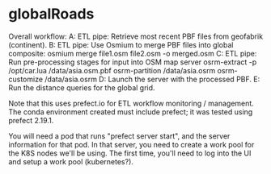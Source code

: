 # globalRoads

Overall workflow:
A: ETL pipe: Retrieve most recent PBF files from geofabrik (continent).
B: ETL pipe: Use Osmium to merge PBF files into global composite: osmium merge file1.osm file2.osm -o merged.osm
C: ETL pipe: Run pre-processing stages for input into OSM map server
          osrm-extract -p /opt/car.lua /data/asia.osm.pbf
          osrm-partition /data/asia.osrm
          osrm-customize /data/asia.osrm
D: Launch the server with the processed PBF.
E: Run the distance queries for the global grid.

Note that this uses prefect.io for ETL workflow monitoring / management.
The conda environment created must include prefect; it was tested using prefect 2.19.1.

You will need a pod that runs "prefect server start", and the server information for that pod.
In that server, you need to create a work pool for the K8S nodes we'll be using.  The first time, you'll need to 
log into the UI and setup a work pool (kubernetes?).
